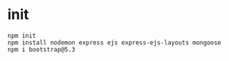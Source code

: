 # init
```
npm init
npm install nodemon express ejs express-ejs-layouts mongoose
npm i bootstrap@5.3
```

# 